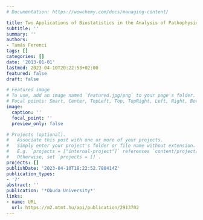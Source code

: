 ```yaml
---
# Documentation: https://wowchemy.com/docs/managing-content/

title: Two Applications of Biostatistics in the Analysis of Pathophysiological Processes
subtitle: ''
summary: ''
authors:
- Tamás Ferenci
tags: []
categories: []
date: '2013-01-01'
lastmod: 2023-04-10T20:22:53+02:00
featured: false
draft: false

# Featured image
# To use, add an image named `featured.jpg/png` to your page's folder.
# Focal points: Smart, Center, TopLeft, Top, TopRight, Left, Right, BottomLeft, Bottom, BottomRight.
image:
  caption: ''
  focal_point: ''
  preview_only: false

# Projects (optional).
#   Associate this post with one or more of your projects.
#   Simply enter your project's folder or file name without extension.
#   E.g. `projects = ["internal-project"]` references `content/project/deep-learning/index.md`.
#   Otherwise, set `projects = []`.
projects: []
publishDate: '2023-04-10T18:22:52.780414Z'
publication_types:
- '7'
abstract: ''
publication: '*Obuda University*'
links:
- name: URL
  url: https://m2.mtmt.hu/api/publication/2913702
---
```

